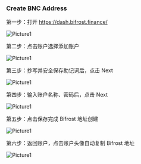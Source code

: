 ### Create BNC Address
第一步：打开 https://dash.bifrost.finance/

<img :src="$withBase('/picture/P5.png')" alt="Picture1" />

第二步：点击账户选择添加账户

<img :src="$withBase('/picture/P6.png')" alt="Picture1" />

第三步：抄写并安全保存助记词后，点击 Next

<img :src="$withBase('/picture/P7.png')" alt="Picture1" />

第四步：输入账户名称、密码后，点击 Next

<img :src="$withBase('/picture/P8.png')" alt="Picture1" />

第五步：点击保存完成 Bifrost 地址创建

<img :src="$withBase('/picture/P9.png')" alt="Picture1" />

第六步：返回账户，点击账户头像自动复制 Bifrost 地址

<img :src="$withBase('/picture/P10.png')" alt="Picture1" />



